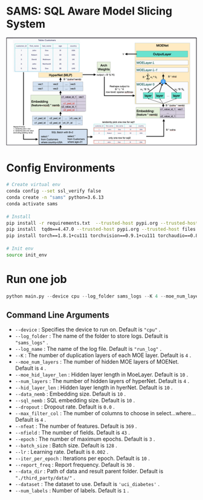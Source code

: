 
# SAMS: SQL Aware Model Slicing System
![image-20230708](./doc/model.png)

# Config Environments

```bash
# Create virtual env
conda config --set ssl_verify false
conda create -n "sams" python=3.6.13
conda activate sams

# Install
pip install -r requirements.txt  --trusted-host pypi.org --trusted-host files.pythonhosted.org
pip install  tqdm==4.47.0 --trusted-host pypi.org --trusted-host files.pythonhosted.org
pip install torch==1.8.1+cu111 torchvision==0.9.1+cu111 torchaudio==0.8.1 -f https://download.pytorch.org/whl/torch_stable.html --trusted-host pypi.org --trusted-host files.pythonhosted.org

# Init env
source init_env
```

# Run one job
```python
python main.py --device cpu --log_folder sams_logs --K 4 --moe_num_layers 4 --moe_hid_layer_len 10 --num_layers 4 --hid_layer_len 10 --data_nemb 10 --sql_nemb 10 --dropout 0.0 --max_filter_col 4 --nfeat 369 --nfield 43 --epoch 3 --batch_size 128 --lr 0.002 --iter_per_epoch 10 --report_freq 30 --data_dir "./third_party/data/" --dataset uci_diabetes --num_labels 1
```
## Command Line Arguments

-  `--device` : Specifies the device to run on. Default is `"cpu"` .
-  `--log_folder` : The name of the folder to store logs. Default is `"sams_logs"` .
-  `--log_name` : The name of the log file. Default is `"run_log"` .
-  `--K` : The number of duplication layers of each MOE layer. Default is `4` .
-  `--moe_num_layers` : The number of hidden MOE layers of MOENet. Default is `4` .
-  `--moe_hid_layer_len` : Hidden layer length in MoeLayer. Default is `10` .
-  `--num_layers` : The number of hidden layers of hyperNet. Default is `4` .
-  `--hid_layer_len` : Hidden layer length in hyerNet. Default is `10` .
-  `--data_nemb` : Embedding size. Default is `10` .
-  `--sql_nemb` : SQL embedding size. Default is `10` .
-  `--dropout` : Dropout rate. Default is `0.0` .
-  `--max_filter_col` : The number of columns to choose in select...where... Default is `4` .
-  `--nfeat` : The number of features. Default is `369` .
-  `--nfield` : The number of fields. Default is `43` .
-  `--epoch` : The number of maximum epochs. Default is `3` .
-  `--batch_size` : Batch size. Default is `128` .
-  `--lr` : Learning rate. Default is `0.002` .
-  `--iter_per_epoch` : Iterations per epoch. Default is `10` .
-  `--report_freq` : Report frequency. Default is `30` .
-  `--data_dir` : Path of data and result parent folder. Default is `"./third_party/data/"` .
-  `--dataset` : The dataset to use. Default is `'uci_diabetes'` .
-  `--num_labels` : Number of labels. Default is `1` .

